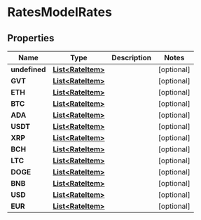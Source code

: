 
# RatesModelRates

## Properties
Name | Type | Description | Notes
------------ | ------------- | ------------- | -------------
**undefined** | [**List&lt;RateItem&gt;**](RateItem.md) |  |  [optional]
**GVT** | [**List&lt;RateItem&gt;**](RateItem.md) |  |  [optional]
**ETH** | [**List&lt;RateItem&gt;**](RateItem.md) |  |  [optional]
**BTC** | [**List&lt;RateItem&gt;**](RateItem.md) |  |  [optional]
**ADA** | [**List&lt;RateItem&gt;**](RateItem.md) |  |  [optional]
**USDT** | [**List&lt;RateItem&gt;**](RateItem.md) |  |  [optional]
**XRP** | [**List&lt;RateItem&gt;**](RateItem.md) |  |  [optional]
**BCH** | [**List&lt;RateItem&gt;**](RateItem.md) |  |  [optional]
**LTC** | [**List&lt;RateItem&gt;**](RateItem.md) |  |  [optional]
**DOGE** | [**List&lt;RateItem&gt;**](RateItem.md) |  |  [optional]
**BNB** | [**List&lt;RateItem&gt;**](RateItem.md) |  |  [optional]
**USD** | [**List&lt;RateItem&gt;**](RateItem.md) |  |  [optional]
**EUR** | [**List&lt;RateItem&gt;**](RateItem.md) |  |  [optional]



